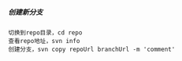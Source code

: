 ##### 创建新分支
```
切换到repo目录，cd repo
查看repo地址，svn info
创建分支，svn copy repoUrl branchUrl -m 'comment'
```



